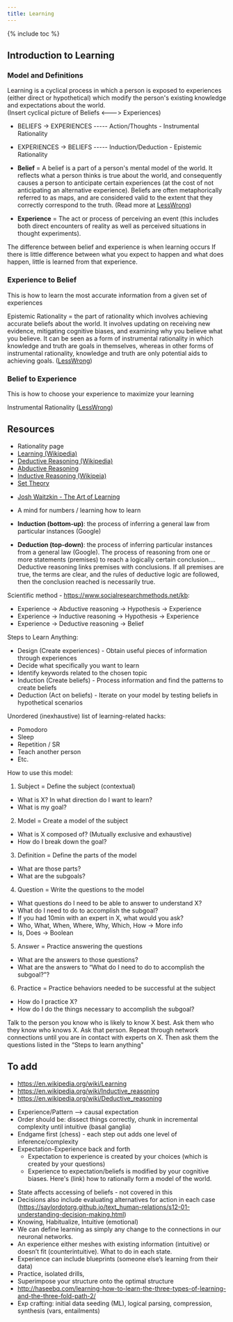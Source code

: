 ```yaml
---
title: Learning
---
```


{% include toc %}

## Introduction to Learning
### Model and Definitions
Learning is a cyclical process in which a person is exposed to experiences (either direct or hypothetical) which modify the person's existing knowledge and expectations about the world.  
(Insert cyclical picture of Beliefs <---> Experiences)
- BELIEFS → EXPERIENCES ----- Action/Thoughts - Instrumental Rationality
- EXPERIENCES → BELIEFS ----- Induction/Deduction - Epistemic Rationality

- **Belief** = A belief is a part of a person's mental model of the world. It reflects what a person thinks is true about the world, and consequently causes a person to anticipate certain experiences (at the cost of not anticipating an alternative experience). Beliefs are often metaphorically referred to as maps, and are considered valid to the extent that they correctly correspond to the truth. (Read more at [LessWrong](http://lesswrong.com/lw/i3/making_beliefs_pay_rent_in_anticipated_experiences/))
- **Experience** = The act or process of perceiving an event (this includes both direct encounters of reality as well as perceived situations in thought experiments).

The difference between belief and experience is when learning occurs
If there is little difference between what you expect to happen and what does happen, little is learned from that experience.

### Experience to Belief
This is how to learn the most accurate information from a given set of experiences

Epistemic Rationality = the part of rationality which involves achieving accurate beliefs about the world. It involves updating on receiving new evidence, mitigating cognitive biases, and examining why you believe what you believe. It can be seen as a form of instrumental rationality in which knowledge and truth are goals in themselves, whereas in other forms of instrumental rationality, knowledge and truth are only potential aids to achieving goals. ([LessWrong](https://wiki.lesswrong.com/wiki/Rationality#Epistemic_rationality))

### Belief to Experience
This is how to choose your experience to maximize your learning

Instrumental Rationality ([LessWrong](https://wiki.lesswrong.com/wiki/Rationality#Instrumental_rationality))


## Resources
- Rationality page
- [Learning (Wikipedia)](https://en.wikipedia.org/wiki/Learning)
- [Deductive Reasoning (Wikipedia)](https://en.wikipedia.org/wiki/Deductive_reasoning)
- [Abductive Reasoning](https://en.wikipedia.org/wiki/Abductive_reasoning)
- [Inductive Reasoning (Wikipeia)](https://en.wikipedia.org/wiki/Inductive_reasoning)
- [Set Theory](https://en.wikipedia.org/wiki/Set_theory)
* [Josh Waitzkin - The Art of Learning](../books/josh-waitzkin--the-art-of-learning)
- A mind for numbers / learning how to learn



- **Induction (bottom-up)**: the process of inferring a general law from particular instances (Google)
- **Deduction (top-down)**: the process of inferring particular instances from a general law (Google). The process of reasoning from one or more statements (premises) to reach a logically certain conclusion…. Deductive reasoning links premises with conclusions. If all premises are true, the terms are clear, and the rules of deductive logic are followed, then the conclusion reached is necessarily true.


Scientific method - https://www.socialresearchmethods.net/kb:
- Experience → Abductive reasoning → Hypothesis → Experience
- Experience → Inductive reasoning → Hypothesis → Experience
- Experience → Deductive reasoning → Belief

Steps to Learn Anything:
- Design (Create experiences) - Obtain useful pieces of information through experiences
- Decide what specifically you want to learn
- Identify keywords related to the chosen topic
- Induction (Create beliefs) - Process information and find the patterns to create beliefs
- Deduction (Act on beliefs) - Iterate on your model by testing beliefs in hypothetical scenarios

Unordered (inexhaustive) list of learning-related hacks:
- Pomodoro
- Sleep
- Repetition / SR
- Teach another person
- Etc.

How to use this model:
1. Subject = Define the subject (contextual)
  - What is X? In what direction do I want to learn?
  - What is my goal?
2. Model = Create a model of the subject
  - What is X composed of? (Mutually exclusive and exhaustive)
  - How do I break down the goal?
3. Definition = Define the parts of the model
  - What are those parts?
  - What are the subgoals?
4. Question = Write the questions to the model
  - What questions do I need to be able to answer to understand X?
  - What do I need to do to accomplish the subgoal?
  - If you had 10min with an expert in X, what would you ask?
  - Who, What, When, Where, Why, Which, How → More info
  - Is, Does → Boolean
5. Answer = Practice answering the questions
  - What are the answers to those questions?
  - What are the answers to “What do I need to do to accomplish the subgoal?”?
6. Practice = Practice behaviors needed to be successful at the subject
  - How do I practice X?
  - How do I do the things necessary to accomplish the subgoal?

Talk to the person you know who is likely to know X best. Ask them who they know who knows X. Ask that person. Repeat through network connections until you are in contact with experts on X. Then ask them the questions listed in the “Steps to learn anything"

## To add
- https://en.wikipedia.org/wiki/Learning
- https://en.wikipedia.org/wiki/Inductive_reasoning
- https://en.wikipedia.org/wiki/Deductive_reasoning
* Experience/Pattern --> causal expectation
* Order should be: dissect things correctly, chunk in incremental complexity until intuitive (basal ganglia)
* Endgame first (chess) - each step out adds one level of inference/complexity
* Expectation-Experience back and forth
  * Expectation to experience is created by your choices (which is created by your questions)
  * Experience to expectation/beliefs is modified by your cognitive biases. Here's (link) how to rationally form a model of the world.
- State affects accessing of beliefs - not covered in this
- Decisions also include evaluating alternatives for action in each case (https://saylordotorg.github.io/text_human-relations/s12-01-understanding-decision-making.html)
- Knowing, Habitualize, Intuitive (emotional)
- We can define learning as simply any change to the connections in our neuronal networks.
- An experience either meshes with existing information (intuitive) or doesn’t fit (counterintuitive). What to do in each state.
- Experience can include blueprints (someone else’s learning from their data)
- Practice, isolated drills,
- Superimpose your structure onto the optimal structure
- http://haseebq.com/learning-how-to-learn-the-three-types-of-learning-and-the-three-fold-path-2/
- Exp crafting: initial data seeding (ML), logical parsing, compression, synthesis (vars, entailments)
